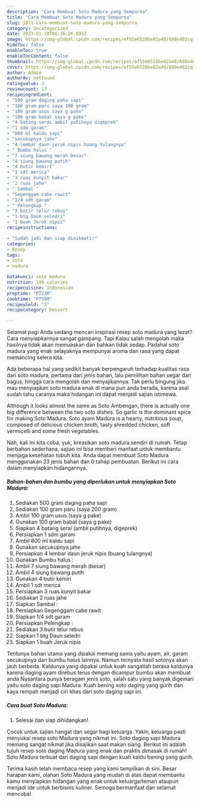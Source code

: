 ```yaml
---
description: "Cara Membuat Soto Madura yang Sempurna"
title: "Cara Membuat Soto Madura yang Sempurna"
slug: 1871-cara-membuat-soto-madura-yang-sempurna
category: Uncategorized
date: 2023-01-10T06:36:26.693Z
image: https://img-global.cpcdn.com/recipes/ef55e6528be02a48/680x482cq70/soto-madura-foto-resep-utama.jpg
hideToc: false
enableToc: true
enableTocContent: false
thumbnail: https://img-global.cpcdn.com/recipes/ef55e6528be02a48/680x482cq70/soto-madura-foto-resep-utama.jpg
cover: https://img-global.cpcdn.com/recipes/ef55e6528be02a48/680x482cq70/soto-madura-foto-resep-utama.jpg
author: Admin
authorAv: notfound
ratingvalue: 3
reviewcount: 17
recipeingredient:
- "500 gram daging paha sapi"
- "100 gram paru saya 200 gram"
- "100 gram usus saya g pake"
- "100 gram babat saya g pake"
- "4 batang serai ambil putihnya digeprek"
- "1 sdm garam"
- "800 ml kaldu sapi"
- "secukupnya jahe"
- "4 lembar daun jeruk nipis buang tulangnya"
- " Bumbu halus "
- "7 siung bawang merah besar"
- "4 siung bawang putih"
- "4 butir kemiri"
- "1 sdt merica"
- "3 ruas kunyit bakar"
- "2 ruas jahe"
- " Sambal "
- "Segenggam cabe rawit"
- "1/4 sdt garam"
- " Pelengkap "
- "3 butir telur rebus"
- "1 btg Daun seledri"
- "1 buah Jeruk nipis"
recipeinstructions:

- "Sudah jadi dan siap dinikmati!"
categories:
- Resep
tags:
- soto
- madura

katakunci: soto madura 
nutrition: 140 calories
recipecuisine: Indonesian
preptime: "PT23M"
cooktime: "PT59M"
recipeyield: "3"
recipecategory: Dessert

---
```



Selamat pagi Anda sedang mencari inspirasi resep soto madura yang lezat? Cara menyiapkannya sangat gampang. Tapi Kalau salah mengolah maka hasilnya tidak akan memuaskan dan bahkan tidak sedap. Padahal soto madura yang enak selayaknya mempunyai aroma dan rasa yang dapat memancing selera kita.


Ada beberapa hal yang sedikit banyak berpengaruh terhadap kualitas rasa dari soto madura, pertama dari jenis bahan, lalu pemilihan bahan segar dan bagus, hingga cara mengolah dan menyajikannya. Tak perlu bingung jika mau menyiapkan soto madura enak di mana pun anda berada, karena asal sudah tahu caranya maka hidangan ini dapat menjadi sajian istimewa.

Although it looks almost the same as Soto Ambengan, there is actually one big difference between the two soto dishes. So garlic is the dominant spice for making Soto Madura. Soto ayam Madura is a hearty, nutritious soup, composed of delicious chicken broth, tasty shredded chicken, soft vermicelli and some fresh vegetables.


Nah, kali ini kita coba, yuk, kreasikan soto madura sendiri di rumah. Tetap berbahan sederhana, sajian ini bisa memberi manfaat untuk membantu menjaga kesehatan tubuh kita. Anda dapat membuat Soto Madura menggunakan 23 jenis bahan dan 0 tahap pembuatan. Berikut ini cara dalam menyiapkan hidangannya.

<!--inarticleads1-->

##### Bahan-bahan dan bumbu yang diperlukan untuk menyiapkan Soto Madura:

1. Sediakan 500 gram daging paha sapi
1. Sediakan 100 gram paru (saya 200 gram)
1. Ambil 100 gram usus (saya g pake)
1. Gunakan 100 gram babat (saya g pake)
1. Siapkan 4 batang serai (ambil putihnya, digeprek)
1. Persiapkan 1 sdm garam
1. Ambil 800 ml kaldu sapi
1. Gunakan secukupnya jahe
1. Persiapkan 4 lembar daun jeruk nipis (buang tulangnya)
1. Gunakan  Bumbu halus :
1. Ambil 7 siung bawang merah (besar)
1. Ambil 4 siung bawang putih
1. Gunakan 4 butir kemiri
1. Ambil 1 sdt merica
1. Persiapkan 3 ruas kunyit bakar
1. Sediakan 2 ruas jahe
1. Siapkan  Sambal :
1. Persiapkan Segenggam cabe rawit
1. Siapkan 1/4 sdt garam
1. Persiapkan  Pelengkap :
1. Sediakan 3 butir telur rebus
1. Siapkan 1 btg Daun seledri
1. Siapkan 1 buah Jeruk nipis


Tentunya bahan utama yang dipakai memang sama yaitu ayam, air, garam secukupnya dan bumbu halus lainnya. Namun ternyata hasil sotonya akan jauh berbeda. Kaldunya yang dipakai untuk kuah sangatlah berasa kaldunya karena daging ayam direbus terus dengan dicampur bumbu akan membuat anda Nusantara punya beragam jenis soto, salah satu yang banyak digemari yaitu soto daging sapi Madura. Kuah bening soto daging yang gurih dan kaya rempah menjadi ciri khas dari soto daging sapi ini. 

<!--inarticleads2-->

##### Cara buat Soto Madura:


1. Selesai dan siap dihidangkan!

Cocok untuk sajian hangat dan segar bagi keluarga. Yakin, keluarga pasti menyukai resep soto Madura yang nikmat ini. Soto daging sapi Madura memang sangat nikmat jika disajikan saat makan siang. Berikut ini adalah tujuh resep soto daging Madura yang enak dan praktis dimasak di rumah! Soto Madura terbuat dari daging sapi dengan kuah kaldu bening yang gurih. 

Terima kasih telah membaca resep yang kami tampilkan di sini. Besar harapan kami, olahan Soto Madura yang mudah di atas dapat membantu kamu menyiapkan hidangan yang enak untuk keluarga/teman ataupun menjadi ide untuk berbisnis kuliner. Semoga bermanfaat dan selamat mencoba!

